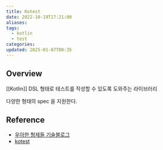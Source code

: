 ```yaml
---
title: Kotest
date: 2022-10-19T17:21:00
aliases: 
tags:
  - kotlin
  - test
categories: 
updated: 2025-01-07T00:35
---
```


## Overview

[[Kotlin]] DSL 형태로 테스트를 작성할 수 있도록 도와주는 라이브러리

다양한 형태의 spec 을 지원한다.

## Reference

- [우아한 형제들 기술블로그](https://techblog.woowahan.com/5825/)
- [kotest](https://kotest.io/)
